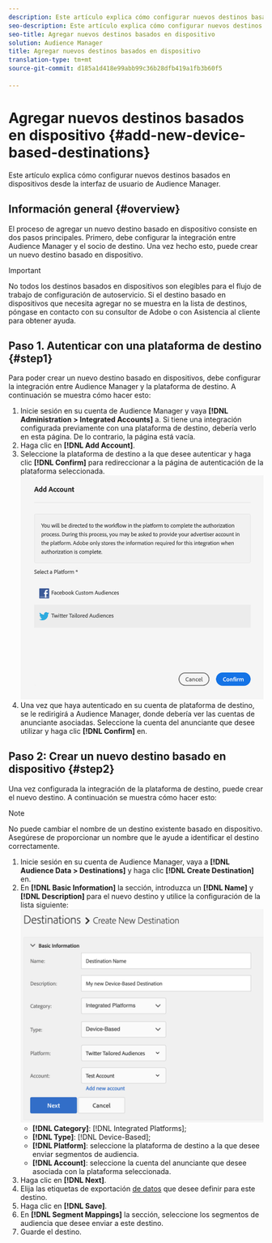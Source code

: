 ```yaml
---
description: Este artículo explica cómo configurar nuevos destinos basados en dispositivos desde la interfaz de usuario de Audience Manager.
seo-description: Este artículo explica cómo configurar nuevos destinos basados en dispositivos desde la interfaz de usuario de Audience Manager.
seo-title: Agregar nuevos destinos basados en dispositivo
solution: Audience Manager
title: Agregar nuevos destinos basados en dispositivo
translation-type: tm+mt
source-git-commit: d185a1d418e99abb99c36b28dfb419a1fb3b60f5

---
```



# Agregar nuevos destinos basados en dispositivo {#add-new-device-based-destinations}

Este artículo explica cómo configurar nuevos destinos basados en dispositivos desde la interfaz de usuario de Audience Manager.

## Información general {#overview}

El proceso de agregar un nuevo destino basado en dispositivo consiste en dos pasos principales. Primero, debe configurar la integración entre Audience Manager y el socio de destino. Una vez hecho esto, puede crear un nuevo destino basado en dispositivo.

>[!IMPORTANT]
>
>No todos los destinos basados en dispositivos son elegibles para el flujo de trabajo de configuración de autoservicio. Si el destino basado en dispositivos que necesita agregar no se muestra en la lista de destinos, póngase en contacto con su consultor de Adobe o con Asistencia al cliente para obtener ayuda.

## Paso 1. Autenticar con una plataforma de destino {#step1}

Para poder crear un nuevo destino basado en dispositivos, debe configurar la integración entre Audience Manager y la plataforma de destino. A continuación se muestra cómo hacer esto:

1. Inicie sesión en su cuenta de Audience Manager y vaya **[!DNL Administration > Integrated Accounts]** a. Si tiene una integración configurada previamente con una plataforma de destino, debería verlo en esta página. De lo contrario, la página está vacía.
2. Haga clic en **[!DNL Add Account]**.
3. Seleccione la plataforma de destino a la que desee autenticar y haga clic **[!DNL Confirm]** para redireccionar a la página de autenticación de la plataforma seleccionada. ![plataformas integradas](assets/dbd-integrated-platforms.png)
4. Una vez que haya autenticado en su cuenta de plataforma de destino, se le redirigirá a Audience Manager, donde debería ver las cuentas de anunciante asociadas. Seleccione la cuenta del anunciante que desee utilizar y haga clic **[!DNL Confirm]** en.

## Paso 2: Crear un nuevo destino basado en dispositivo {#step2}

Una vez configurada la integración de la plataforma de destino, puede crear el nuevo destino. A continuación se muestra cómo hacer esto:

>[!NOTE]
>
>No puede cambiar el nombre de un destino existente basado en dispositivo. Asegúrese de proporcionar un nombre que le ayude a identificar el destino correctamente.

1. Inicie sesión en su cuenta de Audience Manager, vaya a **[!DNL Audience Data > Destinations]** y haga clic **[!DNL Create Destination]** en.
2. En **[!DNL Basic Information]** la sección, introduzca un **[!DNL Name]** y **[!DNL Description]** para el nuevo destino y utilice la configuración de la lista siguiente: ![configurar](assets/dbd-new-basic.png)
   * **[!DNL Category]**: [!DNL Integrated Platforms];
   * **[!DNL Type]**: [!DNL Device-Based];
   * **[!DNL Platform]**: seleccione la plataforma de destino a la que desee enviar segmentos de audiencia.
   * **[!DNL Account]**: seleccione la cuenta del anunciante que desee asociada con la plataforma seleccionada.
3. Haga clic en **[!DNL Next]**.
4. Elija las etiquetas de exportación [de datos](/help/using/features/data-export-controls.md#controls-labels) que desee definir para este destino.
5. Haga clic en **[!DNL Save]**.
6. En **[!DNL Segment Mappings]** la sección, seleccione los segmentos de audiencia que desee enviar a este destino.
7. Guarde el destino.

